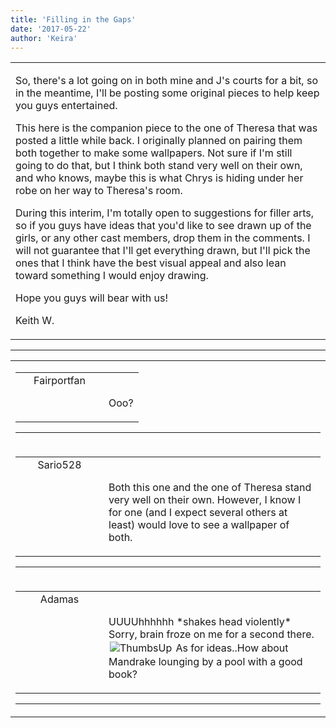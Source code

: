 ```yaml
---
title: 'Filling in the Gaps'
date: '2017-05-22'
author: 'Keira'
---
```


<div>
<!-- Main content here -->
<table border="0" class="post"><tbody><tr><td>
   
   <div class="post_body">
       <p>So, there's a lot going on in both mine and J's courts for a bit, so in the meantime, I'll be posting some original pieces to help keep you guys entertained.</p><p>This here is the companion piece to the one of Theresa that was posted a little while back. I originally planned on pairing them both together to make some wallpapers. Not sure if I'm still going to do that, but I think both stand very well on their own, and who knows, maybe this is what Chrys is hiding under her robe on her way to Theresa's room.</p><p>During this interim, I'm totally open to suggestions for filler arts, so if you guys have ideas that you'd like to see drawn up of the girls, or any other cast members, drop them in the comments. I will not guarantee that I'll get everything drawn, but I'll pick the ones that I think have the best visual appeal and also lean toward something I would enjoy drawing.</p><p>Hope you guys will bear with us!</p><p>Keith W.</p>
   </div>
   </td></tr>
   </tbody></table><hr><table style="width:100%; border:0;" class="comment_table"><tbody><tr><td width="100%"><a name=""> </a><div style="width:100%;" class="comment"><table border="0" width="100%"><tbody><tr><td align="center" valign="top" width="125">
<span class="comment_title"><center>Fairportfan<br></center><a name="2977">&nbsp;</a></span><br>
<center><img src="https://www.gravatar.com/avatar.php?gravatar_id=6a0561c0957a6b889bac34144c7cec72&amp;default=http%3A%2F%2Fmysteriesofthearcana.com%2Ftemplates%2Fmain%2Fimages%2Favatar.gif&amp;size=80&amp;rating=g" border="0" alt=""></center>
</td>
<td valign="top">


<p class="comment_text"> </p><p class="comment_text"><br> Ooo?</p>
 

</td></tr></tbody></table>
<hr></div></td></tr><tr><td width="100%"><a name=""> </a><div style="width:100%;" class="comment"><table border="0" width="100%"><tbody><tr><td align="center" valign="top" width="125">
<span class="comment_title"><center>Sario528<br></center><a name="2978">&nbsp;</a></span><br>
<center><img src="https://www.gravatar.com/avatar.php?gravatar_id=262f57b58e9b3c31a00a0e0decc8f28d&amp;default=http%3A%2F%2Fmysteriesofthearcana.com%2Ftemplates%2Fmain%2Fimages%2Favatar.gif&amp;size=80&amp;rating=g" border="0" alt=""></center>
</td>
<td valign="top">


<p class="comment_text"> </p><p class="comment_text"><br> Both this one and the one of Theresa stand very well on their own. However, I know I for one (and I expect several others at least) would love to see a wallpaper of both.</p>
 

</td></tr></tbody></table>
<hr></div></td></tr><tr><td width="100%"><a name=""> </a><div style="width:100%;" class="comment"><table border="0" width="100%"><tbody><tr><td align="center" valign="top" width="125">
<span class="comment_title"><center>Adamas<br></center><a name="2979">&nbsp;</a></span><br>
<center><img src="https://www.gravatar.com/avatar.php?gravatar_id=63b5da7dbecbf4a2fac891b8f15ccbc4&amp;default=http%3A%2F%2Fmysteriesofthearcana.com%2Ftemplates%2Fmain%2Fimages%2Favatar.gif&amp;size=80&amp;rating=g" border="0" alt=""></center>
</td>
<td valign="top">


<p class="comment_text"> </p><p class="comment_text"><br> UUUUhhhhhh *shakes head violently* Sorry, brain froze on me for a second there.<img src="/smilies/thumbsup.gif" alt=" ThumbsUp " vspace="2" hspace="2" border="0"> As for ideas..How about Mandrake lounging by a pool with a good book?<br></p>
 

</td></tr></tbody></table>
<hr></div></td></tr></tbody></table>
<!-- End main content -->
              </div>
